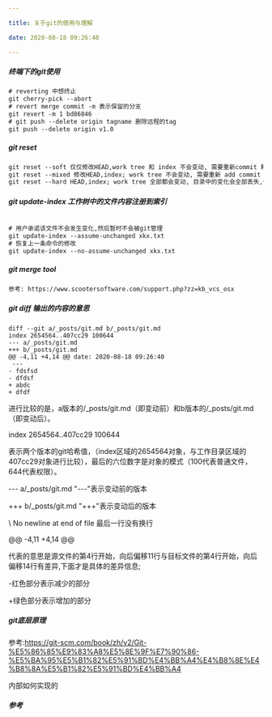 ```yaml
---

title: 关于git的使用与理解

date: 2020-08-18 09:26:40

---
```

##### 终端下的git使用

```latex
# reverting 中想终止
git cherry-pick --abort
# revert merge commit -m 表示保留的分支
git revert -m 1 bd86846
# git push --delete origin tagname 删除远程的tag
git push --delete origin v1.0

```
##### git reset

```latex
git reset --soft 仅仅修改HEAD,work tree 和 index 不会变动, 需要重新commit 和 push
git reset --mixed 修改HEAD,index; work tree 不会变动, 需要重新 add commit 和 push
git reset --hard HEAD,index; work tree 全部都会变动, 目录中的变化会全部丢失,但是只要是提交到git的都是可以找回的 可以通过:git reflog 找一找

```

##### git update-index  工作树中的文件内容注册到索引

```latex

# 用户承诺该文件不会发生变化,然后暂时不会被git管理
git update-index --assume-unchanged xkx.txt
# 恢复上一条命令的修改
git update-index --no-assume-unchanged xkx.txt

```

##### git merge tool

```latex
参考: https://www.scootersoftware.com/support.php?zz=kb_vcs_osx

```


##### git diff 输出的内容的意思

```
diff --git a/_posts/git.md b/_posts/git.md
index 2654564..407cc29 100644
--- a/_posts/git.md
+++ b/_posts/git.md
@@ -4,11 +4,14 @@ date: 2020-08-18 09:26:40
 ---
- fdsfsd
- dfdsf
+ abdc
+ dfdf
```

进行比较的是，a版本的/_posts/git.md（即变动前）和b版本的/_posts/git.md（即变动后）。 

index 2654564..407cc29 100644

表示两个版本的git哈希值，（index区域的2654564对象，与工作目录区域的407cc29对象进行比较），最后的六位数字是对象的模式（100代表普通文件，644代表权限）。

--- a/_posts/git.md   "---"表示变动前的版本

+++ b/_posts/git.md  "+++"表示变动后的版本

\ No newline at end of file 最后一行没有换行

@@ -4,11 +4,14 @@

代表的意思是源文件的第4行开始，向后偏移11行与目标文件的第4行开始，向后偏移14行有差异,下面才是具体的差异信息;

-红色部分表示减少的部分

+绿色部分表示增加的部分


##### git底层原理
参考:https://git-scm.com/book/zh/v2/Git-%E5%86%85%E9%83%A8%E5%8E%9F%E7%90%86-%E5%BA%95%E5%B1%82%E5%91%BD%E4%BB%A4%E4%B8%8E%E4%B8%8A%E5%B1%82%E5%91%BD%E4%BB%A4

内部如何实现的



##### 参考
